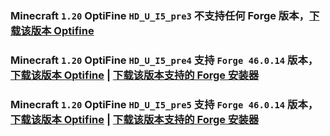 ### Minecraft `1.20` OptiFine `HD_U_I5_pre3` 不支持**任何** Forge 版本，[下载该版本 Optifine](https://optifine.cn/download/preview_OptiFine_1.20_HD_U_I5_pre3.jar)

### Minecraft `1.20` OptiFine `HD_U_I5_pre4` 支持 `Forge 46.0.14` 版本，[下载该版本 Optifine](https://optifine.cn/download/preview_OptiFine_1.20_HD_U_I5_pre4.jar) | [下载该版本支持的 Forge 安装器](https://maven.minecraftforge.net/net/minecraftforge/forge/1.20-46.0.14/forge-1.20-46.0.14-installer.jar)

### Minecraft `1.20` OptiFine `HD_U_I5_pre5` 支持 `Forge 46.0.14` 版本，[下载该版本 Optifine](https://optifine.cn/download/preview_OptiFine_1.20_HD_U_I5_pre5.jar) | [下载该版本支持的 Forge 安装器](https://maven.minecraftforge.net/net/minecraftforge/forge/1.20-46.0.14/forge-1.20-46.0.14-installer.jar)

